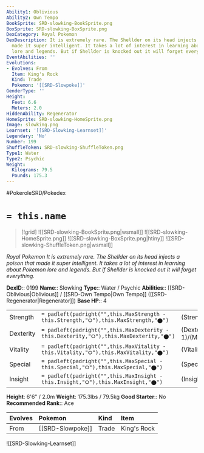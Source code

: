 ```yaml
---
Ability1: Oblivious
Ability2: Own Tempo
BookSprite: SRD-slowking-BookSprite.png
BoxSprite: SRD-slowking-BoxSprite.png
DexCategory: Royal Pokemon
DexDescription: It is extremely rare. The Shellder on its head injects a poison that
  made it super intelligent. It takes a lot of interest in learning about Pokemon
  lore and legends. But if Shellder is knocked out it will forget everything.
EventAbilities: ''
Evolutions:
- Evolves: From
  Item: King's Rock
  Kind: Trade
  Pokemon: '[[SRD-Slowpoke]]'
GenderType: ''
Height:
  Feet: 6.6
  Meters: 2.0
HiddenAbility: Regenerator
HomeSprite: SRD-slowking-HomeSprite.png
Image: slowking.png
Learnset: '[[SRD-Slowking-Learnset]]'
Legendary: 'No'
Number: 199
ShuffleToken: SRD-slowking-ShuffleToken.png
Type1: Water
Type2: Psychic
Weight:
  Kilograms: 79.5
  Pounds: 175.3
---
```


#PokeroleSRD/Pokedex

# `= this.name`

> [!grid]
> ![[SRD-slowking-BookSprite.png|wsmall]]
> ![[SRD-slowking-HomeSprite.png]]
> ![[SRD-slowking-BoxSprite.png|htiny]]
> ![[SRD-slowking-ShuffleToken.png|wsmall]]


*Royal Pokemon*
*It is extremely rare. The Shellder on its head injects a poison that made it super intelligent. It takes a lot of interest in learning about Pokemon lore and legends. But if Shellder is knocked out it will forget everything.*

**DexID**:: 0199
**Name**:: Slowking
**Type**:: Water / Psychic
**Abilities**:: [[SRD-Oblivious|Oblivious]] / [[SRD-Own Tempo|Own Tempo]] ([[SRD-Regenerator|Regenerator]])
**Base HP**:: 4

|           |                                                                                        |                                          |
| --------- | -------------------------------------------------------------------------------------- | ---------------------------------------- |
| Strength  | `= padleft(padright("",this.MaxStrength - this.Strength,"⭘"),this.MaxStrength,"⬤")`    | (Strength::2)/(MaxStrength::5)   |
| Dexterity | `= padleft(padright("",this.MaxDexterity - this.Dexterity,"⭘"),this.MaxDexterity,"⬤")` | (Dexterity:: 1)/(MaxDexterity::3) |
| Vitality  | `= padleft(padright("",this.MaxVitality - this.Vitality,"⭘"),this.MaxVitality,"⬤")`    | (Vitality::2)/(MaxVitality::5)   |
| Special   | `= padleft(padright("",this.MaxSpecial - this.Special,"⭘"),this.MaxSpecial,"⬤")`       | (Special::3)/(MaxSpecial::6)     |
| Insight   | `= padleft(padright("",this.MaxInsight - this.Insight,"⭘"),this.MaxInsight,"⬤")`       | (Insight::3)/(MaxInsight::6)     |

**Height**: 6'6" / 2.0m
**Weight**: 175.3lbs / 79.5kg
**Good Starter**:: No
**Recommended Rank**:: Ace

| Evolves   | Pokemon          | Kind   | Item        |
|:----------|:-----------------|:-------|:------------|
| From      | [[SRD-Slowpoke]] | Trade  | King's Rock |

![[SRD-Slowking-Learnset]]